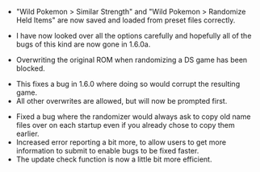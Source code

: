  - "Wild Pokemon > Similar Strength" and "Wild Pokemon > Randomize Held Items" are now saved and loaded from preset files correctly.
  * I have now looked over all the options carefully and hopefully all of the bugs of this kind are now gone in 1.6.0a.
 - Overwriting the original ROM when randomizing a DS game has been blocked.
  * This fixes a bug in 1.6.0 where doing so would corrupt the resulting game.
  * All other overwrites are allowed, but will now be prompted first.
 - Fixed a bug where the randomizer would always ask to copy old name files over on each startup even if you already chose to copy them earlier.
 - Increased error reporting a bit more, to allow users to get more information to submit to enable bugs to be fixed faster.
 - The update check function is now a little bit more efficient.